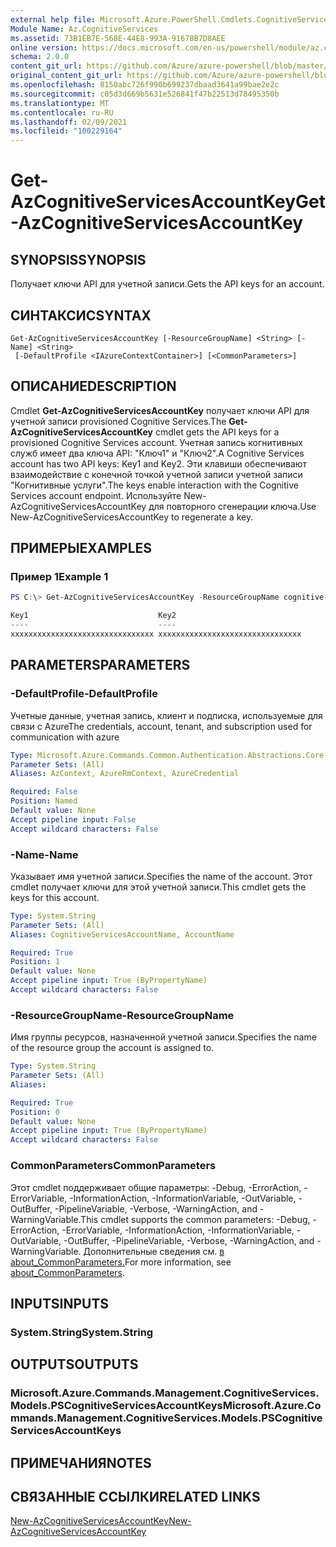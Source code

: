 ```yaml
---
external help file: Microsoft.Azure.PowerShell.Cmdlets.CognitiveServices.dll-Help.xml
Module Name: Az.CognitiveServices
ms.assetid: 73B1EB7E-568E-44E8-993A-91678B7D8AEE
online version: https://docs.microsoft.com/en-us/powershell/module/az.cognitiveservices/get-azcognitiveservicesaccountkey
schema: 2.0.0
content_git_url: https://github.com/Azure/azure-powershell/blob/master/src/CognitiveServices/CognitiveServices/help/Get-AzCognitiveServicesAccountKey.md
original_content_git_url: https://github.com/Azure/azure-powershell/blob/master/src/CognitiveServices/CognitiveServices/help/Get-AzCognitiveServicesAccountKey.md
ms.openlocfilehash: 8150abc726f990b699237dbaad3641a99bae2e2c
ms.sourcegitcommit: c05d3d669b5631e526841f47b22513d78495350b
ms.translationtype: MT
ms.contentlocale: ru-RU
ms.lasthandoff: 02/09/2021
ms.locfileid: "100229164"
---
```

# <span data-ttu-id="79c5a-101">Get-AzCognitiveServicesAccountKey</span><span class="sxs-lookup"><span data-stu-id="79c5a-101">Get-AzCognitiveServicesAccountKey</span></span>

## <span data-ttu-id="79c5a-102">SYNOPSIS</span><span class="sxs-lookup"><span data-stu-id="79c5a-102">SYNOPSIS</span></span>
<span data-ttu-id="79c5a-103">Получает ключи API для учетной записи.</span><span class="sxs-lookup"><span data-stu-id="79c5a-103">Gets the API keys for an account.</span></span>

## <span data-ttu-id="79c5a-104">СИНТАКСИС</span><span class="sxs-lookup"><span data-stu-id="79c5a-104">SYNTAX</span></span>

```
Get-AzCognitiveServicesAccountKey [-ResourceGroupName] <String> [-Name] <String>
 [-DefaultProfile <IAzureContextContainer>] [<CommonParameters>]
```

## <span data-ttu-id="79c5a-105">ОПИСАНИЕ</span><span class="sxs-lookup"><span data-stu-id="79c5a-105">DESCRIPTION</span></span>
<span data-ttu-id="79c5a-106">Cmdlet **Get-AzCognitiveServicesAccountKey** получает ключи API для учетной записи provisioned Cognitive Services.</span><span class="sxs-lookup"><span data-stu-id="79c5a-106">The **Get-AzCognitiveServicesAccountKey** cmdlet gets the API keys for a provisioned Cognitive Services account.</span></span>
<span data-ttu-id="79c5a-107">Учетная запись когнитивных служб имеет два ключа API: "Ключ1" и "Ключ2".</span><span class="sxs-lookup"><span data-stu-id="79c5a-107">A Cognitive Services account has two API keys: Key1 and Key2.</span></span>
<span data-ttu-id="79c5a-108">Эти клавиши обеспечивают взаимодействие с конечной точкой учетной записи учетной записи "Когнитивные услуги".</span><span class="sxs-lookup"><span data-stu-id="79c5a-108">The keys enable interaction with the Cognitive Services account endpoint.</span></span>
<span data-ttu-id="79c5a-109">Используйте New-AzCognitiveServicesAccountKey для повторного сгенерации ключа.</span><span class="sxs-lookup"><span data-stu-id="79c5a-109">Use New-AzCognitiveServicesAccountKey to regenerate a key.</span></span>

## <span data-ttu-id="79c5a-110">ПРИМЕРЫ</span><span class="sxs-lookup"><span data-stu-id="79c5a-110">EXAMPLES</span></span>

### <span data-ttu-id="79c5a-111">Пример 1</span><span class="sxs-lookup"><span data-stu-id="79c5a-111">Example 1</span></span>
```powershell
PS C:\> Get-AzCognitiveServicesAccountKey -ResourceGroupName cognitive-services-resource-group -name myluis

Key1                             Key2
----                             ----
xxxxxxxxxxxxxxxxxxxxxxxxxxxxxxxx xxxxxxxxxxxxxxxxxxxxxxxxxxxxxxxx
```

## <span data-ttu-id="79c5a-112">PARAMETERS</span><span class="sxs-lookup"><span data-stu-id="79c5a-112">PARAMETERS</span></span>

### <span data-ttu-id="79c5a-113">-DefaultProfile</span><span class="sxs-lookup"><span data-stu-id="79c5a-113">-DefaultProfile</span></span>
<span data-ttu-id="79c5a-114">Учетные данные, учетная запись, клиент и подписка, используемые для связи с Azure</span><span class="sxs-lookup"><span data-stu-id="79c5a-114">The credentials, account, tenant, and subscription used for communication with azure</span></span>

```yaml
Type: Microsoft.Azure.Commands.Common.Authentication.Abstractions.Core.IAzureContextContainer
Parameter Sets: (All)
Aliases: AzContext, AzureRmContext, AzureCredential

Required: False
Position: Named
Default value: None
Accept pipeline input: False
Accept wildcard characters: False
```

### <span data-ttu-id="79c5a-115">-Name</span><span class="sxs-lookup"><span data-stu-id="79c5a-115">-Name</span></span>
<span data-ttu-id="79c5a-116">Указывает имя учетной записи.</span><span class="sxs-lookup"><span data-stu-id="79c5a-116">Specifies the name of the account.</span></span>
<span data-ttu-id="79c5a-117">Этот cmdlet получает ключи для этой учетной записи.</span><span class="sxs-lookup"><span data-stu-id="79c5a-117">This cmdlet gets the keys for this account.</span></span>

```yaml
Type: System.String
Parameter Sets: (All)
Aliases: CognitiveServicesAccountName, AccountName

Required: True
Position: 1
Default value: None
Accept pipeline input: True (ByPropertyName)
Accept wildcard characters: False
```

### <span data-ttu-id="79c5a-118">-ResourceGroupName</span><span class="sxs-lookup"><span data-stu-id="79c5a-118">-ResourceGroupName</span></span>
<span data-ttu-id="79c5a-119">Имя группы ресурсов, назначенной учетной записи.</span><span class="sxs-lookup"><span data-stu-id="79c5a-119">Specifies the name of the resource group the account is assigned to.</span></span>

```yaml
Type: System.String
Parameter Sets: (All)
Aliases:

Required: True
Position: 0
Default value: None
Accept pipeline input: True (ByPropertyName)
Accept wildcard characters: False
```

### <span data-ttu-id="79c5a-120">CommonParameters</span><span class="sxs-lookup"><span data-stu-id="79c5a-120">CommonParameters</span></span>
<span data-ttu-id="79c5a-121">Этот cmdlet поддерживает общие параметры: -Debug, -ErrorAction, -ErrorVariable, -InformationAction, -InformationVariable, -OutVariable, -OutBuffer, -PipelineVariable, -Verbose, -WarningAction, and -WarningVariable.</span><span class="sxs-lookup"><span data-stu-id="79c5a-121">This cmdlet supports the common parameters: -Debug, -ErrorAction, -ErrorVariable, -InformationAction, -InformationVariable, -OutVariable, -OutBuffer, -PipelineVariable, -Verbose, -WarningAction, and -WarningVariable.</span></span> <span data-ttu-id="79c5a-122">Дополнительные сведения см. [в about_CommonParameters.](http://go.microsoft.com/fwlink/?LinkID=113216)</span><span class="sxs-lookup"><span data-stu-id="79c5a-122">For more information, see [about_CommonParameters](http://go.microsoft.com/fwlink/?LinkID=113216).</span></span>

## <span data-ttu-id="79c5a-123">INPUTS</span><span class="sxs-lookup"><span data-stu-id="79c5a-123">INPUTS</span></span>

### <span data-ttu-id="79c5a-124">System.String</span><span class="sxs-lookup"><span data-stu-id="79c5a-124">System.String</span></span>

## <span data-ttu-id="79c5a-125">OUTPUTS</span><span class="sxs-lookup"><span data-stu-id="79c5a-125">OUTPUTS</span></span>

### <span data-ttu-id="79c5a-126">Microsoft.Azure.Commands.Management.CognitiveServices.Models.PSCognitiveServicesAccountKeys</span><span class="sxs-lookup"><span data-stu-id="79c5a-126">Microsoft.Azure.Commands.Management.CognitiveServices.Models.PSCognitiveServicesAccountKeys</span></span>

## <span data-ttu-id="79c5a-127">ПРИМЕЧАНИЯ</span><span class="sxs-lookup"><span data-stu-id="79c5a-127">NOTES</span></span>

## <span data-ttu-id="79c5a-128">СВЯЗАННЫЕ ССЫЛКИ</span><span class="sxs-lookup"><span data-stu-id="79c5a-128">RELATED LINKS</span></span>

[<span data-ttu-id="79c5a-129">New-AzCognitiveServicesAccountKey</span><span class="sxs-lookup"><span data-stu-id="79c5a-129">New-AzCognitiveServicesAccountKey</span></span>](./New-AzCognitiveServicesAccountKey.md)


